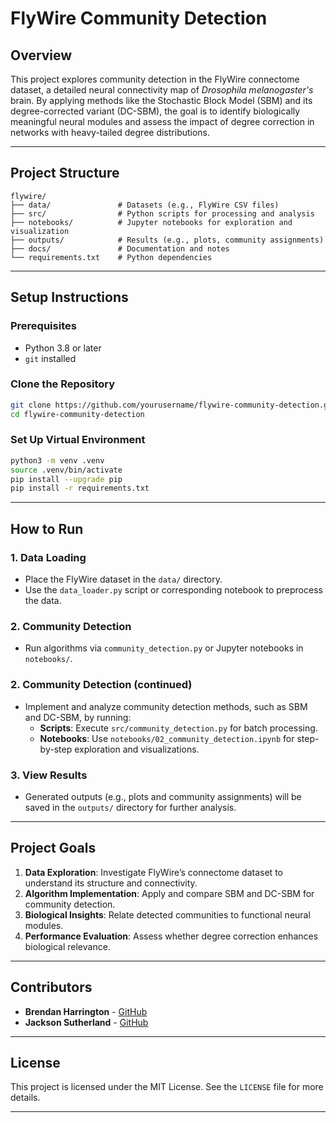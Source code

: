 # **FlyWire Community Detection**

## **Overview**
This project explores community detection in the FlyWire connectome dataset, a detailed neural connectivity map of *Drosophila melanogaster's* brain. By applying methods like the Stochastic Block Model (SBM) and its degree-corrected variant (DC-SBM), the goal is to identify biologically meaningful neural modules and assess the impact of degree correction in networks with heavy-tailed degree distributions.

---

## **Project Structure**
```
flywire/
├── data/               # Datasets (e.g., FlyWire CSV files)
├── src/                # Python scripts for processing and analysis
├── notebooks/          # Jupyter notebooks for exploration and visualization
├── outputs/            # Results (e.g., plots, community assignments)
├── docs/               # Documentation and notes
└── requirements.txt    # Python dependencies
```

---

## **Setup Instructions**

### Prerequisites
- Python 3.8 or later
- `git` installed

### Clone the Repository
```bash
git clone https://github.com/yourusername/flywire-community-detection.git
cd flywire-community-detection
```

### Set Up Virtual Environment
```bash
python3 -m venv .venv
source .venv/bin/activate
pip install --upgrade pip
pip install -r requirements.txt
```

---

## **How to Run**

### 1. **Data Loading**
- Place the FlyWire dataset in the `data/` directory.
- Use the `data_loader.py` script or corresponding notebook to preprocess the data.

### 2. **Community Detection**
- Run algorithms via `community_detection.py` or Jupyter notebooks in `notebooks/`.

###

### 2. **Community Detection** (continued)
- Implement and analyze community detection methods, such as SBM and DC-SBM, by running:
  - **Scripts**: Execute `src/community_detection.py` for batch processing.
  - **Notebooks**: Use `notebooks/02_community_detection.ipynb` for step-by-step exploration and visualizations.

### 3. **View Results**
- Generated outputs (e.g., plots and community assignments) will be saved in the `outputs/` directory for further analysis.

---

## **Project Goals**
1. **Data Exploration**: Investigate FlyWire’s connectome dataset to understand its structure and connectivity.
2. **Algorithm Implementation**: Apply and compare SBM and DC-SBM for community detection.
3. **Biological Insights**: Relate detected communities to functional neural modules.
4. **Performance Evaluation**: Assess whether degree correction enhances biological relevance.

---

## **Contributors**
- **Brendan Harrington** - [GitHub](https://github.com/yourgithub)
- **Jackson Sutherland** - [GitHub](https://github.com/partnergithub)

---

## **License**
This project is licensed under the MIT License. See the `LICENSE` file for more details.

---